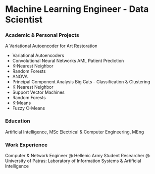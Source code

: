 # Machine Learning Engineer - Data Scientist

### Academic & Personal Projects
A Variational Autoencoder for Art Restoration
- Variational Autoencoders
- Convolutional Neural Networks
AML Patient Prediction
- K-Nearest Neighbor
- Random Forests
- ANOVA
- Principal Component Analysis
Big Cats - Classification & Clustering
- K-Nearest Neighbor
- Support Vector Machines
- Random Forests
- K-Means
- Fuzzy C-Means

### Education
Artificial Intelligence, MSc
Electrical & Computer Engineering, MEng

### Work Experience
Computer & Network Engineer @ Hellenic Army
Student Researcher @ University of Patras: Laboratory of Information Systems & Artificial Intelligence
